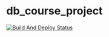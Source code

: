 # db_course_project

[![Build And Deploy Status](https://github.com/DuckLuckBreakout/db_course_project/actions/workflows/build.yml/badge.svg)](https://github.com/DuckLuckBreakout/db_course_project/actions/workflows/build.yml)